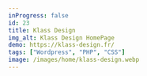 ```yaml
---
inProgress: false
id: 23
title: Klass Design
img_alt: Klass Design HomePage
demo: https://klass-design.fr/
tags: ["Wordpress", "PHP", "CSS"]
image: /images/home/klass-design.webp
---
```

